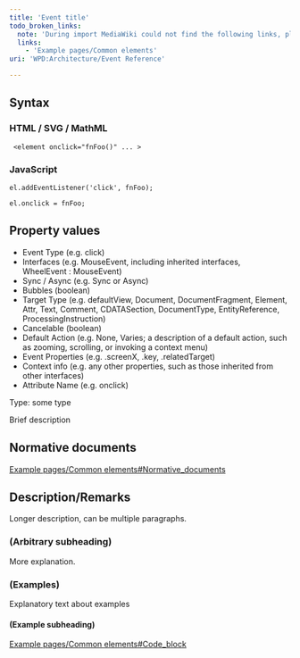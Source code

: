 ```yaml
---
title: 'Event title'
todo_broken_links:
  note: 'During import MediaWiki could not find the following links, please fix and adjust this list.'
  links:
    - 'Example pages/Common elements'
uri: 'WPD:Architecture/Event Reference'

---
```

## Syntax

### HTML / SVG / MathML

` <element onclick="fnFoo()" ... >`

### JavaScript

` el.addEventListener('click', fnFoo); `

` el.onclick = fnFoo; `

## Property values

-   Event Type (e.g. click)
-   Interfaces (e.g. MouseEvent, including inherited interfaces, WheelEvent : MouseEvent)
-   Sync / Async (e.g. Sync or Async)
-   Bubbles (boolean)
-   Target Type (e.g. defaultView, Document, DocumentFragment, Element, Attr, Text, Comment, CDATASection, DocumentType, EntityReference, ProcessingInstruction)
-   Cancelable (boolean)
-   Default Action (e.g. None, Varies; a description of a default action, such as zooming, scrolling, or invoking a context menu)
-   Event Properties (e.g. .screenX, .key, .relatedTarget)
-   Context info (e.g. any other properties, such as those inherited from other interfaces)
-   Attribute Name (e.g. onclick)

 Type: some type

Brief description

## Normative documents

[Example pages/Common elements\#Normative\_documents](/w/index.php?title=Example_pages/Common_elements&action=edit&redlink=1)

## Description/Remarks

Longer description, can be multiple paragraphs.

### (Arbitrary subheading)

More explanation.

### (Examples)

Explanatory text about examples

#### (Example subheading)

[Example pages/Common elements\#Code\_block](/w/index.php?title=Example_pages/Common_elements&action=edit&redlink=1)
